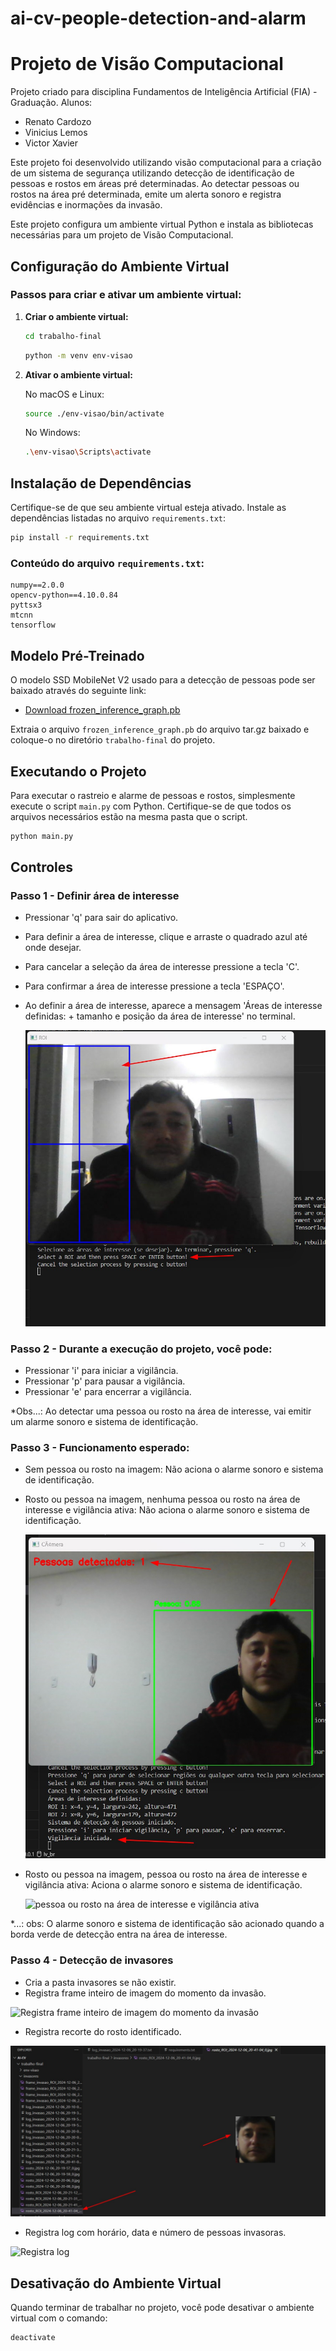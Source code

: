 # ai-cv-people-detection-and-alarm

# Projeto de Visão Computacional

Projeto criado para disciplina Fundamentos de Inteligência Artificial (FIA) - Graduação.
Alunos:
- Renato Cardozo
- Vinicius Lemos
- Victor Xavier


Este projeto foi desenvolvido utilizando visão computacional para a criação de um sistema de segurança utilizando detecção de identificação de pessoas e rostos em áreas pré determinadas. Ao detectar pessoas ou rostos na área pré determinada, emite um alerta sonoro e registra evidências e inormações da invasão.


Este projeto configura um ambiente virtual Python e instala as bibliotecas necessárias para um projeto de Visão Computacional.

## Configuração do Ambiente Virtual

### Passos para criar e ativar um ambiente virtual:

1. **Criar o ambiente virtual:**

   ```bash
   cd trabalho-final
   ```

   ```bash
   python -m venv env-visao
   ```

2. **Ativar o ambiente virtual:**

   No macOS e Linux:

   ```bash
   source ./env-visao/bin/activate
   ```

   No Windows:

   ```bash
   .\env-visao\Scripts\activate
   ```

## Instalação de Dependências

Certifique-se de que seu ambiente virtual esteja ativado. Instale as dependências listadas no arquivo `requirements.txt`:

```bash
pip install -r requirements.txt
```

### Conteúdo do arquivo `requirements.txt`:

```text
numpy==2.0.0
opencv-python==4.10.0.84
pyttsx3
mtcnn
tensorflow
```

## Modelo Pré-Treinado

O modelo SSD MobileNet V2 usado para a detecção de pessoas pode ser baixado através do seguinte link:

- [Download frozen_inference_graph.pb](https://storage.googleapis.com/download.tensorflow.org/models/object_detection/ssd_mobilenet_v2_coco_2018_03_29.tar.gz)

Extraia o arquivo `frozen_inference_graph.pb` do arquivo tar.gz baixado e coloque-o no diretório `trabalho-final` do projeto.


## Executando o Projeto

Para executar o rastreio e alarme de pessoas e rostos, simplesmente execute o script `main.py` com Python. Certifique-se de que todos os arquivos necessários estão na mesma pasta que o script.

```bash
python main.py
```

## Controles

### Passo 1 - Definir área de interesse

- Pressionar 'q' para sair do aplicativo.
- Para definir a área de interesse, clique e arraste o quadrado azul até onde desejar.
- Para cancelar a seleção da área de interesse pressione a tecla 'C'.
- Para confirmar a área de interesse pressione a tecla 'ESPAÇO'.
- Ao definir a área de interesse, aparece a mensagem 'Áreas de interesse definidas: + tamanho e posição da área de interesse' no terminal.

  ![Definição da área de interesse](https://github.com/victorxavieratlas/ai-cv-people-detection-and-alarm/blob/main/public-images/sele%C3%A7%C3%A3o-area.jpeg)



### Passo 2 - Durante a execução do projeto, você pode:

- Pressionar 'i' para iniciar a vigilância.
- Pressionar 'p' para pausar a vigilância.
- Pressionar 'e' para encerrar a vigilância.

*Obs...: Ao detectar uma pessoa ou rosto na área de interesse, vai emitir um alarme sonoro e sistema de identificação.

### Passo 3 - Funcionamento esperado:

- Sem pessoa ou rosto na imagem: 
Não aciona o alarme sonoro e sistema de identificação.

- Rosto ou pessoa na imagem, nenhuma pessoa ou rosto na área de interesse e vigilância ativa: 
Não aciona o alarme sonoro e sistema de identificação.

  ![nenhuma pessoa ou rosto na área de interesse e vigilância ativa](https://github.com/victorxavieratlas/ai-cv-people-detection-and-alarm/blob/main/public-images/vigilancia-iniciada-sem-detec%C3%A7%C3%A3o-area.jpeg)

- Rosto ou pessoa na imagem, pessoa ou rosto na área de interesse e vigilância ativa: 
Aciona o alarme sonoro e sistema de identificação.

  ![pessoa ou rosto na área de interesse e vigilância ativa](https://github.com/victorxavieratlas/ai-cv-people-detection-and-alarm/blob/main/public-images/invas%C3%A3o-detectada.jpeg)

*...: obs: O alarme sonoro e sistema de identificação são acionado quando a borda verde de detecção entra na área de interesse.

### Passo 4 - Detecção de invasores

- Cria a pasta invasores se não existir.
- Registra frame inteiro de imagem do momento da invasão.

 ![Registra frame inteiro de imagem do momento da invasão](https://github.com/victorxavieratlas/ai-cv-people-detection-and-alarm/blob/main/public-images/frame-invas%C3%A3o.jpeg)

- Registra recorte do rosto identificado.

 ![Registra recorte do rosto identificado](https://github.com/victorxavieratlas/ai-cv-people-detection-and-alarm/blob/main/public-images/rosto-invasor.jpeg)

- Registra log com horário, data e número de pessoas invasoras.

 ![Registra log](https://github.com/victorxavieratlas/ai-cv-people-detection-and-alarm/blob/main/public-images/log-invas%C3%A3o.jpeg)

## Desativação do Ambiente Virtual

Quando terminar de trabalhar no projeto, você pode desativar o ambiente virtual com o comando:

```bash
deactivate
```

